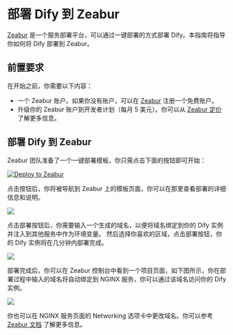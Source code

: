 # 部署 Dify 到 Zeabur

[Zeabur](https://zeabur.com) 是一个服务部署平台，可以通过一键部署的方式部署 Dify。本指南将指导你如何将 Dify 部署到 Zeabur。

## 前置要求

在开始之前，你需要以下内容：

- 一个 Zeabur 账户。如果你没有账户，可以在 [Zeabur](https://zeabur.com/) 注册一个免费账户。
- 升级你的 Zeabur 账户到开发者计划（每月 5 美元）。你可以从 [Zeabur 定价](https://zeabur.com/pricing) 了解更多信息。

## 部署 Dify 到 Zeabur

Zeabur 团队准备了一个一键部署模板，你只需点击下面的按钮即可开始：

[![Deploy to Zeabur](https://zeabur.com/button.svg)](https://zeabur.com/1D4DOW)

点击按钮后，你将被导航到 Zeabur 上的模板页面，你可以在那里查看部署的详细信息和说明。

![](https://assets-docs.dify.ai/dify-enterprise-mintlify/zh_CN/getting-started/install-self-hosted/fc58c921d332857fb644d4c869162bb5.jpeg)

点击部署按钮后，你需要输入一个生成的域名，以便将域名绑定到你的 Dify 实例并注入到其他服务中作为环境变量。
然后选择你喜欢的区域，点击部署按钮，你的 Dify 实例将在几分钟内部署完成。

![](https://assets-docs.dify.ai/dify-enterprise-mintlify/zh_CN/getting-started/install-self-hosted/43cdd302ca243f2a1d2475a857cc1e66.png)

部署完成后，你可以在 Zeabur 控制台中看到一个项目页面，如下图所示，你在部署过程中输入的域名将自动绑定到 NGINX 服务，你可以通过该域名访问你的 Dify 实例。

![](https://assets-docs.dify.ai/dify-enterprise-mintlify/zh_CN/getting-started/install-self-hosted/7aa82d91ab9e798245b9df18221637b2.png)

你也可以在 NGINX 服务页面的 Networking 选项卡中更改域名。你可以参考 [Zeabur 文档](https://zeabur.com/docs/deploy/domain-binding) 了解更多信息。